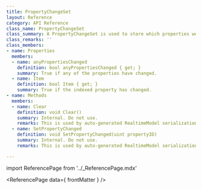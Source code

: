 ```yaml
---
title: PropertyChangeSet
layout: Reference
category: API Reference
class_name: PropertyChangeSet
class_summary: A PropertyChangeSet is used to store which properties were changed during a read or write operation.
class_remarks: ''
class_members:
- name: Properties
  members:
  - name: anyPropertiesChanged
    definition: bool anyPropertiesChanged { get; }
    summary: True if any of the properties have changed.
  - name: Item
    definition: bool Item { get; }
    summary: True if the indexed property has changed.
- name: Methods
  members:
  - name: Clear
    definition: void Clear()
    summary: Internal. Do not use.
    remarks: This is used by auto-generated RealtimeModel serialization code and is required to be public, but is not a public API.
  - name: SetPropertyChanged
    definition: void SetPropertyChanged(uint propertyID)
    summary: Internal. Do not use.
    remarks: This is used by auto-generated RealtimeModel serialization code and is required to be public, but is not a public API.

---
```

import ReferencePage from '../_ReferencePage.mdx'

<ReferencePage data={ frontMatter } />
